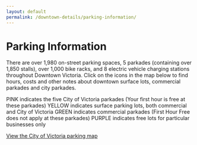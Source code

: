 ```yaml
---
layout: default
permalink: /downtown-details/parking-information/
---
```

# Parking Information

There are over 1,980 on-street parking spaces, 5 parkades (containing over 1,850 stalls), over 1,000 bike racks, and 8 electric vehicle charging stations throughout Downtown Victoria.  Click on the icons in the map below to find hours, costs and other notes about downtown surface lots, commercial parkades and city parkades.

PINK indicates the five City of Victoria parkades (Your first hour is free at these parkades)
YELLOW indicates surface parking lots, both commercial and City of Victoria
GREEN indicates commercial parkades (First Hour Free does not apply at these parkades)
PURPLE indicates free lots for particular businesses only

<a href="http://downtownvictoria.ca/park" class="button">View the City of Victoria parking map</a>
